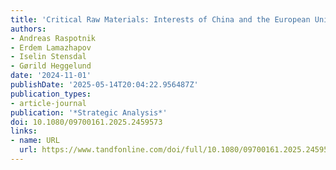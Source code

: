 ```yaml
---
title: 'Critical Raw Materials: Interests of China and the European Union in the Arctic'
authors:
- Andreas Raspotnik
- Erdem Lamazhapov
- Iselin Stensdal
- Gørild Heggelund
date: '2024-11-01'
publishDate: '2025-05-14T20:04:22.956487Z'
publication_types:
- article-journal
publication: '*Strategic Analysis*'
doi: 10.1080/09700161.2025.2459573
links:
- name: URL
  url: https://www.tandfonline.com/doi/full/10.1080/09700161.2025.2459573
---
```


